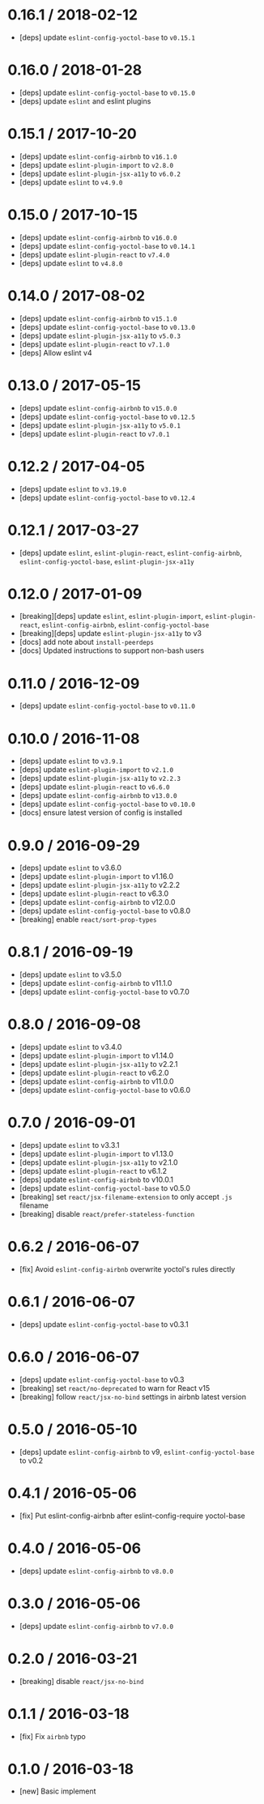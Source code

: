 # 0.16.1 / 2018-02-12

* [deps] update `eslint-config-yoctol-base` to `v0.15.1`

# 0.16.0 / 2018-01-28

* [deps] update `eslint-config-yoctol-base` to `v0.15.0`
* [deps] update `eslint` and eslint plugins

# 0.15.1 / 2017-10-20

* [deps] update `eslint-config-airbnb` to `v16.1.0`
* [deps] update `eslint-plugin-import` to `v2.8.0`
* [deps] update `eslint-plugin-jsx-a11y` to `v6.0.2`
* [deps] update `eslint` to `v4.9.0`

# 0.15.0 / 2017-10-15

* [deps] update `eslint-config-airbnb` to `v16.0.0`
* [deps] update `eslint-config-yoctol-base` to `v0.14.1`
* [deps] update `eslint-plugin-react` to `v7.4.0`
* [deps] update `eslint` to `v4.8.0`

# 0.14.0 / 2017-08-02

* [deps] update `eslint-config-airbnb` to `v15.1.0`
* [deps] update `eslint-config-yoctol-base` to `v0.13.0`
* [deps] update `eslint-plugin-jsx-a11y` to `v5.0.3`
* [deps] update `eslint-plugin-react` to `v7.1.0`
* [deps] Allow eslint v4

# 0.13.0 / 2017-05-15

* [deps] update `eslint-config-airbnb` to `v15.0.0`
* [deps] update `eslint-config-yoctol-base` to `v0.12.5`
* [deps] update `eslint-plugin-jsx-a11y` to `v5.0.1`
* [deps] update `eslint-plugin-react` to `v7.0.1`

# 0.12.2 / 2017-04-05

* [deps] update `eslint` to `v3.19.0`
* [deps] update `eslint-config-yoctol-base` to `v0.12.4`

# 0.12.1 / 2017-03-27

* [deps] update `eslint`, `eslint-plugin-react`, `eslint-config-airbnb`, `eslint-config-yoctol-base`, `eslint-plugin-jsx-a11y`

# 0.12.0 / 2017-01-09

* [breaking][deps] update `eslint`, `eslint-plugin-import`, `eslint-plugin-react`, `eslint-config-airbnb`, `eslint-config-yoctol-base`
* [breaking][deps] update `eslint-plugin-jsx-a11y` to v3
* [docs] add note about `install-peerdeps`
* [docs] Updated instructions to support non-bash users

# 0.11.0 / 2016-12-09

* [deps] update `eslint-config-yoctol-base` to `v0.11.0`

# 0.10.0 / 2016-11-08

* [deps] update `eslint` to `v3.9.1`
* [deps] update `eslint-plugin-import` to `v2.1.0`
* [deps] update `eslint-plugin-jsx-a11y` to `v2.2.3`
* [deps] update `eslint-plugin-react` to `v6.6.0`
* [deps] update `eslint-config-airbnb` to `v13.0.0`
* [deps] update `eslint-config-yoctol-base` to `v0.10.0`
* [docs] ensure latest version of config is installed

# 0.9.0 / 2016-09-29

* [deps] update `eslint` to v3.6.0
* [deps] update `eslint-plugin-import` to v1.16.0
* [deps] update `eslint-plugin-jsx-a11y` to v2.2.2
* [deps] update `eslint-plugin-react` to v6.3.0
* [deps] update `eslint-config-airbnb` to v12.0.0
* [deps] update `eslint-config-yoctol-base` to v0.8.0
* [breaking] enable `react/sort-prop-types`

# 0.8.1 / 2016-09-19

* [deps] update `eslint` to v3.5.0
* [deps] update `eslint-config-airbnb` to v11.1.0
* [deps] update `eslint-config-yoctol-base` to v0.7.0

# 0.8.0 / 2016-09-08

* [deps] update `eslint` to v3.4.0
* [deps] update `eslint-plugin-import` to v1.14.0
* [deps] update `eslint-plugin-jsx-a11y` to v2.2.1
* [deps] update `eslint-plugin-react` to v6.2.0
* [deps] update `eslint-config-airbnb` to v11.0.0
* [deps] update `eslint-config-yoctol-base` to v0.6.0

# 0.7.0 / 2016-09-01

* [deps] update `eslint` to v3.3.1
* [deps] update `eslint-plugin-import` to v1.13.0
* [deps] update `eslint-plugin-jsx-a11y` to v2.1.0
* [deps] update `eslint-plugin-react` to v6.1.2
* [deps] update `eslint-config-airbnb` to v10.0.1
* [deps] update `eslint-config-yoctol-base` to v0.5.0
* [breaking] set `react/jsx-filename-extension` to only accept `.js` filename
* [breaking] disable `react/prefer-stateless-function`

# 0.6.2 / 2016-06-07

* [fix] Avoid `eslint-config-airbnb` overwrite yoctol's rules directly

# 0.6.1 / 2016-06-07

* [deps] update `eslint-config-yoctol-base` to v0.3.1

# 0.6.0 / 2016-06-07

* [deps] update `eslint-config-yoctol-base` to v0.3
* [breaking] set `react/no-deprecated` to warn for React v15
* [breaking] follow `react/jsx-no-bind` settings in airbnb latest version

# 0.5.0 / 2016-05-10

* [deps] update `eslint-config-airbnb` to v9, `eslint-config-yoctol-base` to v0.2

# 0.4.1 / 2016-05-06

* [fix] Put eslint-config-airbnb after eslint-config-require yoctol-base

# 0.4.0 / 2016-05-06

* [deps] update `eslint-config-airbnb` to `v8.0.0`

# 0.3.0 / 2016-05-06

* [deps] update `eslint-config-airbnb` to `v7.0.0`

# 0.2.0 / 2016-03-21

* [breaking] disable `react/jsx-no-bind`

# 0.1.1 / 2016-03-18

* [fix] Fix `airbnb` typo

# 0.1.0 / 2016-03-18

* [new] Basic implement
